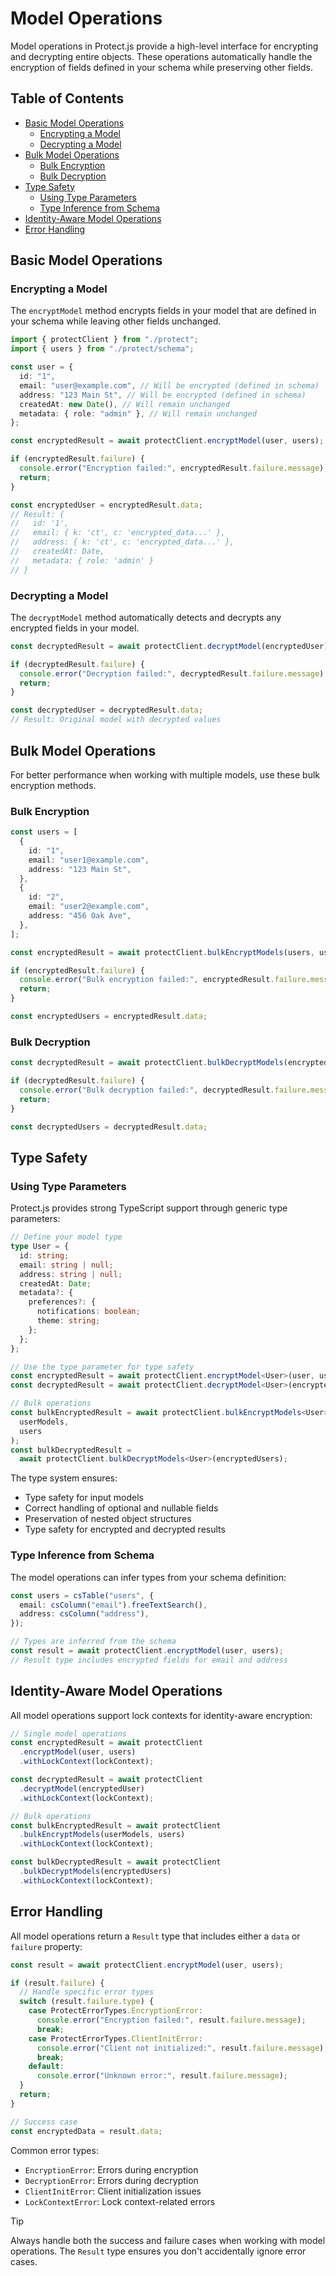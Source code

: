 # Model Operations

Model operations in Protect.js provide a high-level interface for encrypting and decrypting entire objects. 
These operations automatically handle the encryption of fields defined in your schema while preserving other fields.

## Table of Contents

- [Basic Model Operations](#basic-model-operations)
  - [Encrypting a Model](#encrypting-a-model)
  - [Decrypting a Model](#decrypting-a-model)
- [Bulk Model Operations](#bulk-model-operations)
  - [Bulk Encryption](#bulk-encryption)
  - [Bulk Decryption](#bulk-decryption)
- [Type Safety](#type-safety)
  - [Using Type Parameters](#using-type-parameters)
  - [Type Inference from Schema](#type-inference-from-schema)
- [Identity-Aware Model Operations](#identity-aware-model-operations)
- [Error Handling](#error-handling)

## Basic Model Operations

### Encrypting a Model

The `encryptModel` method encrypts fields in your model that are defined in your schema while leaving other fields unchanged.

```typescript
import { protectClient } from "./protect";
import { users } from "./protect/schema";

const user = {
  id: "1",
  email: "user@example.com", // Will be encrypted (defined in schema)
  address: "123 Main St", // Will be encrypted (defined in schema)
  createdAt: new Date(), // Will remain unchanged
  metadata: { role: "admin" }, // Will remain unchanged
};

const encryptedResult = await protectClient.encryptModel(user, users);

if (encryptedResult.failure) {
  console.error("Encryption failed:", encryptedResult.failure.message);
  return;
}

const encryptedUser = encryptedResult.data;
// Result: {
//   id: '1',
//   email: { k: 'ct', c: 'encrypted_data...' },
//   address: { k: 'ct', c: 'encrypted_data...' },
//   createdAt: Date,
//   metadata: { role: 'admin' }
// }
```

### Decrypting a Model

The `decryptModel` method automatically detects and decrypts any encrypted fields in your model.

```typescript
const decryptedResult = await protectClient.decryptModel(encryptedUser);

if (decryptedResult.failure) {
  console.error("Decryption failed:", decryptedResult.failure.message);
  return;
}

const decryptedUser = decryptedResult.data;
// Result: Original model with decrypted values
```

## Bulk Model Operations

For better performance when working with multiple models, use these bulk encryption methods.

### Bulk Encryption

```typescript
const users = [
  {
    id: "1",
    email: "user1@example.com",
    address: "123 Main St",
  },
  {
    id: "2",
    email: "user2@example.com",
    address: "456 Oak Ave",
  },
];

const encryptedResult = await protectClient.bulkEncryptModels(users, users);

if (encryptedResult.failure) {
  console.error("Bulk encryption failed:", encryptedResult.failure.message);
  return;
}

const encryptedUsers = encryptedResult.data;
```

### Bulk Decryption

```typescript
const decryptedResult = await protectClient.bulkDecryptModels(encryptedUsers);

if (decryptedResult.failure) {
  console.error("Bulk decryption failed:", decryptedResult.failure.message);
  return;
}

const decryptedUsers = decryptedResult.data;
```

## Type Safety

### Using Type Parameters

Protect.js provides strong TypeScript support through generic type parameters:

```typescript
// Define your model type
type User = {
  id: string;
  email: string | null;
  address: string | null;
  createdAt: Date;
  metadata?: {
    preferences?: {
      notifications: boolean;
      theme: string;
    };
  };
};

// Use the type parameter for type safety
const encryptedResult = await protectClient.encryptModel<User>(user, users);
const decryptedResult = await protectClient.decryptModel<User>(encryptedUser);

// Bulk operations
const bulkEncryptedResult = await protectClient.bulkEncryptModels<User>(
  userModels,
  users
);
const bulkDecryptedResult =
  await protectClient.bulkDecryptModels<User>(encryptedUsers);
```

The type system ensures:

- Type safety for input models
- Correct handling of optional and nullable fields
- Preservation of nested object structures
- Type safety for encrypted and decrypted results

### Type Inference from Schema

The model operations can infer types from your schema definition:

```typescript
const users = csTable("users", {
  email: csColumn("email").freeTextSearch(),
  address: csColumn("address"),
});

// Types are inferred from the schema
const result = await protectClient.encryptModel(user, users);
// Result type includes encrypted fields for email and address
```

## Identity-Aware Model Operations

All model operations support lock contexts for identity-aware encryption:

```typescript
// Single model operations
const encryptedResult = await protectClient
  .encryptModel(user, users)
  .withLockContext(lockContext);

const decryptedResult = await protectClient
  .decryptModel(encryptedUser)
  .withLockContext(lockContext);

// Bulk operations
const bulkEncryptedResult = await protectClient
  .bulkEncryptModels(userModels, users)
  .withLockContext(lockContext);

const bulkDecryptedResult = await protectClient
  .bulkDecryptModels(encryptedUsers)
  .withLockContext(lockContext);
```

## Error Handling

All model operations return a `Result` type that includes either a `data` or `failure` property:

```typescript
const result = await protectClient.encryptModel(user, users);

if (result.failure) {
  // Handle specific error types
  switch (result.failure.type) {
    case ProtectErrorTypes.EncryptionError:
      console.error("Encryption failed:", result.failure.message);
      break;
    case ProtectErrorTypes.ClientInitError:
      console.error("Client not initialized:", result.failure.message);
      break;
    default:
      console.error("Unknown error:", result.failure.message);
  }
  return;
}

// Success case
const encryptedData = result.data;
```

Common error types:

- `EncryptionError`: Errors during encryption
- `DecryptionError`: Errors during decryption
- `ClientInitError`: Client initialization issues
- `LockContextError`: Lock context-related errors

> [!TIP]
> Always handle both the success and failure cases when working with model operations. The `Result` type ensures you don't accidentally ignore error cases.
